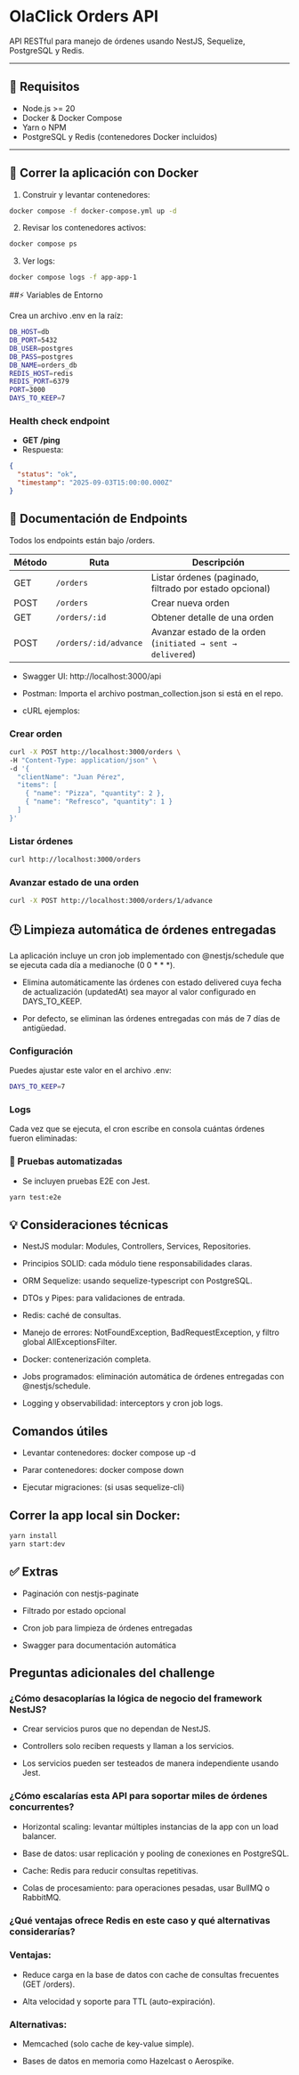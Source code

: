 # OlaClick Orders API

API RESTful para manejo de órdenes usando NestJS, Sequelize, PostgreSQL y Redis.  

---

## 🚀 Requisitos

- Node.js >= 20
- Docker & Docker Compose
- Yarn o NPM
- PostgreSQL y Redis (contenedores Docker incluidos)

---

## 🐳 Correr la aplicación con Docker

1. Construir y levantar contenedores:

```bash
docker compose -f docker-compose.yml up -d
```

2. Revisar los contenedores activos:

```bash
docker compose ps
```

3. Ver logs:

```bash
docker compose logs -f app-app-1
```

##⚡ Variables de Entorno

Crea un archivo .env en la raíz:

```bash
DB_HOST=db
DB_PORT=5432
DB_USER=postgres
DB_PASS=postgres
DB_NAME=orders_db
REDIS_HOST=redis
REDIS_PORT=6379
PORT=3000
DAYS_TO_KEEP=7
```

### Health check endpoint

- **GET /ping**
- Respuesta:
```json
{
  "status": "ok",
  "timestamp": "2025-09-03T15:00:00.000Z"
}
```

## 📖 Documentación de Endpoints

Todos los endpoints están bajo /orders.

| Método | Ruta               | Descripción                                                   |
|--------|--------------------|---------------------------------------------------------------|
| GET    | `/orders`          | Listar órdenes (paginado, filtrado por estado opcional)       |
| POST   | `/orders`          | Crear nueva orden                                             |
| GET    | `/orders/:id`      | Obtener detalle de una orden                                  |
| POST   | `/orders/:id/advance` | Avanzar estado de la orden (`initiated → sent → delivered`) |

- Swagger UI: http://localhost:3000/api

- Postman: Importa el archivo postman_collection.json si está en el repo.

- cURL ejemplos:

### Crear orden

```bash
curl -X POST http://localhost:3000/orders \
-H "Content-Type: application/json" \
-d '{
  "clientName": "Juan Pérez",
  "items": [
    { "name": "Pizza", "quantity": 2 },
    { "name": "Refresco", "quantity": 1 }
  ]
}'
```

### Listar órdenes

```bash
curl http://localhost:3000/orders
```

### Avanzar estado de una orden

```bash
curl -X POST http://localhost:3000/orders/1/advance
```

## 🕒 Limpieza automática de órdenes entregadas

La aplicación incluye un cron job implementado con @nestjs/schedule que se ejecuta cada día a medianoche (0 0 * * *).

- Elimina automáticamente las órdenes con estado delivered cuya fecha de actualización (updatedAt) sea mayor al valor configurado en DAYS_TO_KEEP.

- Por defecto, se eliminan las órdenes entregadas con más de 7 días de antigüedad.

### Configuración

Puedes ajustar este valor en el archivo .env:

```bash
DAYS_TO_KEEP=7
```

### Logs

Cada vez que se ejecuta, el cron escribe en consola cuántas órdenes fueron eliminadas:

### 🧪 Pruebas automatizadas

- Se incluyen pruebas E2E con Jest.
 
```bash
yarn test:e2e
```

## 💡 Consideraciones técnicas

- NestJS modular: Modules, Controllers, Services, Repositories.

- Principios SOLID: cada módulo tiene responsabilidades claras.

- ORM Sequelize: usando sequelize-typescript con PostgreSQL.

- DTOs y Pipes: para validaciones de entrada.

- Redis: caché de consultas.

- Manejo de errores: NotFoundException, BadRequestException, y filtro global AllExceptionsFilter.

- Docker: contenerización completa.

- Jobs programados: eliminación automática de órdenes entregadas con @nestjs/schedule.

- Logging y observabilidad: interceptors y cron job logs.

## ️ Comandos útiles

- Levantar contenedores: docker compose up -d

- Parar contenedores: docker compose down

- Ejecutar migraciones: (si usas sequelize-cli)

## Correr la app local sin Docker:

```bash
yarn install
yarn start:dev
```

## ✅ Extras

- Paginación con nestjs-paginate

- Filtrado por estado opcional

- Cron job para limpieza de órdenes entregadas

- Swagger para documentación automática

## Preguntas adicionales del challenge

### ¿Cómo desacoplarías la lógica de negocio del framework NestJS?

- Crear servicios puros que no dependan de NestJS.

- Controllers solo reciben requests y llaman a los servicios.

- Los servicios pueden ser testeados de manera independiente usando Jest.

### ¿Cómo escalarías esta API para soportar miles de órdenes concurrentes?

- Horizontal scaling: levantar múltiples instancias de la app con un load balancer.

- Base de datos: usar replicación y pooling de conexiones en PostgreSQL.

- Cache: Redis para reducir consultas repetitivas.

- Colas de procesamiento: para operaciones pesadas, usar BullMQ o RabbitMQ.

### ¿Qué ventajas ofrece Redis en este caso y qué alternativas considerarías?

### Ventajas:

- Reduce carga en la base de datos con cache de consultas frecuentes (GET /orders).

- Alta velocidad y soporte para TTL (auto-expiración).

### Alternativas:

- Memcached (solo cache de key-value simple).

- Bases de datos en memoria como Hazelcast o Aerospike.


